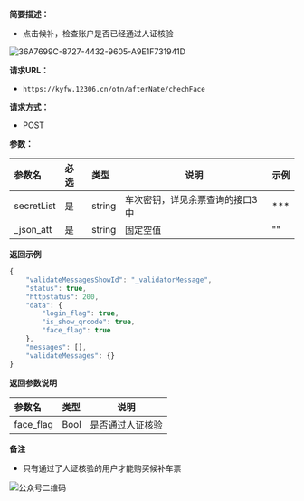 **简要描述：** 

- 点击候补，检查账户是否已经通过人证核验

![36A7699C-8727-4432-9605-A9E1F731941D](/Users/yy/Documents/抢票酱/资料文档/本地图片库/36A7699C-8727-4432-9605-A9E1F731941D.png)

**请求URL：** 

- ` https://kyfw.12306.cn/otn/afterNate/chechFace `

**请求方式：**

- POST 

**参数：** 

| 参数名     | 必选 | 类型   | 说明                            | 示例 |
| :--------- | :--- | :----- | ------------------------------- | ---- |
| secretList | 是   | string | 车次密钥，详见余票查询的接口3中 | ***  |
| _json_att  | 是   | string | 固定空值                        | ""   |

 **返回示例**

``` js
{
	"validateMessagesShowId": "_validatorMessage",
	"status": true,
	"httpstatus": 200,
	"data": {
		"login_flag": true,
		"is_show_qrcode": true,
		"face_flag": true
	},
	"messages": [],
	"validateMessages": {}
}
```

 **返回参数说明** 

| 参数名    | 类型 | 说明             |
| :-------- | :--- | ---------------- |
| face_flag | Bool | 是否通过人证核验 |

 **备注** 

- 只有通过了人证核验的用户才能购买候补车票



![公众号二维码](https://tva1.sinaimg.cn/large/007S8ZIlgy1gdy3ml2gu0j3076076gm3.jpg)